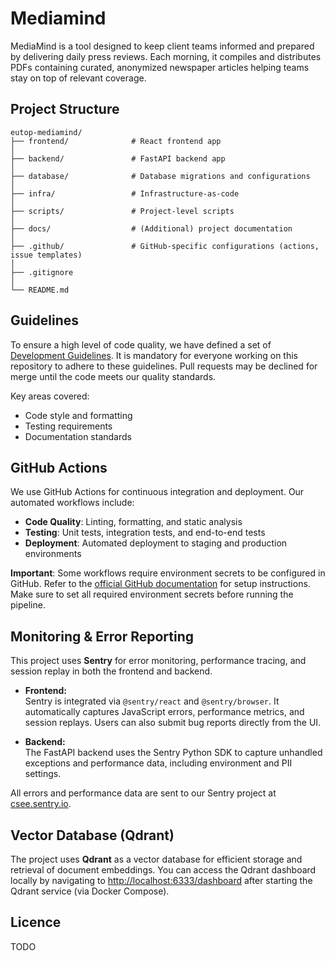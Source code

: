 # Mediamind

MediaMind is a tool designed to keep client teams informed and prepared by
delivering daily press reviews. Each morning, it compiles and distributes PDFs
containing curated, anonymized newspaper articles helping teams stay on top of
relevant coverage.

## Project Structure

```
eutop-mediamind/
├── frontend/              # React frontend app
│
├── backend/               # FastAPI backend app
│
├── database/              # Database migrations and configurations
│
├── infra/                 # Infrastructure-as-code
│
├── scripts/               # Project-level scripts
│
├── docs/                  # (Additional) project documentation
│
├── .github/               # GitHub-specific configurations (actions, issue templates)
│
├── .gitignore
│
└── README.md
```

## Guidelines

To ensure a high level of code quality, we have defined a set of [Development Guidelines](./docs/GUIDELINES.md). It is mandatory for everyone working on this repository to adhere to these guidelines. Pull requests may be declined for merge until the code meets our quality standards.

Key areas covered:
- Code style and formatting
- Testing requirements
- Documentation standards

## GitHub Actions

We use GitHub Actions for continuous integration and deployment. Our automated workflows include:

- **Code Quality**: Linting, formatting, and static analysis
- **Testing**: Unit tests, integration tests, and end-to-end tests
- **Deployment**: Automated deployment to staging and production environments

**Important**: Some workflows require environment secrets to be configured in GitHub. Refer to the [official GitHub documentation](https://docs.github.com/en/actions/security-for-github-actions/security-guides/using-secrets-in-github-actions) for setup instructions. Make sure to set all required environment secrets before running the pipeline.

## Monitoring & Error Reporting

This project uses **Sentry** for error monitoring, performance tracing, and session replay in both the frontend and backend.

- **Frontend:**  
  Sentry is integrated via `@sentry/react` and `@sentry/browser`. It automatically captures JavaScript errors, performance metrics, and session replays. Users can also submit bug reports directly from the UI.

- **Backend:**  
  The FastAPI backend uses the Sentry Python SDK to capture unhandled exceptions and performance data, including environment and PII settings.

All errors and performance data are sent to our Sentry project at [csee.sentry.io](https://csee.sentry.io/).

## Vector Database (Qdrant)

The project uses **Qdrant** as a vector database for efficient storage and retrieval of document embeddings. You can access the Qdrant dashboard locally by navigating to [http://localhost:6333/dashboard](http://localhost:6333/dashboard) after starting the Qdrant service (via Docker Compose).

## Licence

TODO
